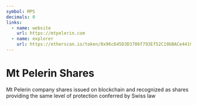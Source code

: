 ```yaml
---
symbol: MPS
decimals: 0
links:
  - name: website
    url: https://mtpelerin.com
  - name: explorer
    url: https://etherscan.io/token/0x96c645D3D3706f793Ef52C19bBACe441900eD47D
---
```


# Mt Pelerin Shares

Mt Pelerin company shares issued on blockchain and recognized as shares providing the same level of protection conferred by Swiss law
